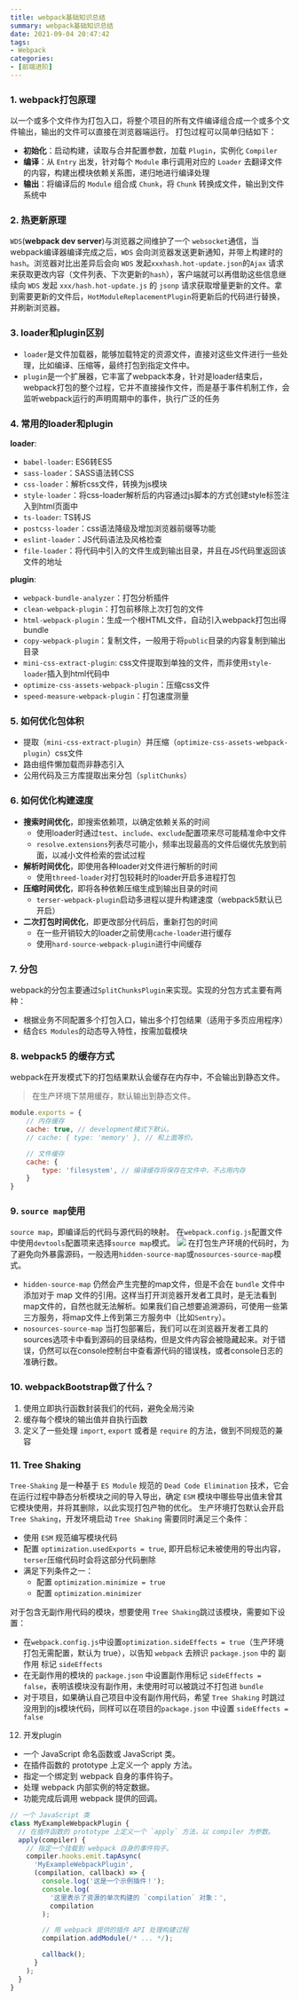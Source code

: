 ```yaml
---
title: webpack基础知识总结
summary: webpack基础知识总结
date: 2021-09-04 20:47:42
tags:
- Webpack
categories:
- [前端进阶]
---
```


### 1. webpack打包原理
以一个或多个文件作为打包入口，将整个项目的所有文件编译组合成一个或多个文件输出，输出的文件可以直接在浏览器端运行。
打包过程可以简单归结如下：
- **初始化**：启动构建，读取与合并配置参数，加载 `Plugin`，实例化 `Compiler`
- **编译**：从 `Entry` 出发，针对每个 `Module` 串行调用对应的 `Loader` 去翻译文件的内容，构建出模块依赖关系图，递归地进行编译处理
- **输出**：将编译后的 `Module` 组合成 `Chunk`，将 `Chunk` 转换成文件，输出到文件系统中

### 2. 热更新原理
`WDS`(**webpack dev server**)与浏览器之间维护了一个 `websocket`通信，当webpack编译器编译完成之后，`WDS` 会向浏览器发送更新通知，并带上构建时的 `hash`。浏览器对比出差异后会向 `WDS` 发起`xxxhash.hot-update.json`的`Ajax` 请求来获取更改内容（文件列表、下次更新的`hash`），客户端就可以再借助这些信息继续向 `WDS` 发起 `xxx/hash.hot-update.js` 的 `jsonp` 请求获取增量更新的文件。拿到需要更新的文件后，`HotModuleReplacementPlugin`将更新后的代码进行替换，并刷新浏览器。
### 3. loader和plugin区别
- `loader`是文件加载器，能够加载特定的资源文件，直接对这些文件进行一些处理，比如编译、压缩等，最终打包到指定文件中。
- `plugin`是一个扩展器，它丰富了webpack本身，针对是loader结束后，webpack打包的整个过程，它并不直接操作文件，而是基于事件机制工作，会监听webpack运行的声明周期中的事件，执行广泛的任务

### 4. 常用的loader和plugin
**loader**:
- `babel-loader`: ES6转ES5
- `sass-loader`：SASS语法转CSS
- `css-loader`：解析css文件，转换为js模块
- `style-loader`：将css-loader解析后的内容通过js脚本的方式创建style标签注入到html页面中
- `ts-loader`: TS转JS
- `postcss-loader`：css语法降级及增加浏览器前缀等功能
- `eslint-loader`：JS代码语法及风格检查
- `file-loader`：将代码中引入的文件生成到输出目录，并且在JS代码里返回该文件的地址

**plugin**: 
- `webpack-bundle-analyzer`：打包分析插件
- `clean-webpack-plugin`：打包前移除上次打包的文件
- `html-webpack-plugin`：生成一个根HTML文件，自动引入webpack打包出得bundle
- `copy-webpack-plugin`：复制文件，一般用于将`public`目录的内容复制到输出目录
- `mini-css-extract-plugin`: css文件提取到单独的文件，而非使用`style-loader`插入到html代码中
- `optimize-css-assets-webpack-plugin`：压缩css文件
- `speed-measure-webpack-plugin`：打包速度测量

### 5. 如何优化包体积
- 提取（`mini-css-extract-plugin`）并压缩（`optimize-css-assets-webpack-plugin`）css文件
- 路由组件懒加载而非静态引入
- 公用代码及三方库提取出来分包（`splitChunks`）

### 6. 如何优化构建速度
- **搜索时间优化**，即搜索依赖项，以确定依赖关系的时间
    - 使用loader时通过`test`、`include`、`exclude`配置项来尽可能精准命中文件
    - `resolve.extensions`列表尽可能小，频率出现最高的文件后缀优先放到前面，以减小文件检索的尝试过程
- **解析时间优化**，即使用各种loader对文件进行解析的时间
    - 使用`threed-loader`对打包较耗时的loader开启多进程打包
- **压缩时间优化**，即将各种依赖压缩生成到输出目录的时间
    - `terser-webpack-plugin`启动多进程以提升构建速度（webpack5默认已开启）
- **二次打包时间优化**，即更改部分代码后，重新打包的时间
    - 在一些开销较大的loader之前使用`cache-loader`进行缓存
    - 使用`hard-source-webpack-plugin`进行中间缓存

### 7. 分包
webpack的分包主要通过`SplitChunksPlugin`来实现。实现的分包方式主要有两种：
- 根据业务不同配置多个打包入口，输出多个打包结果（适用于多页应用程序）
- 结合`ES Modules`的动态导入特性，按需加载模块

### 8. webpack5 的缓存方式
webpack在开发模式下的打包结果默认会缓存在内存中，不会输出到静态文件。
> 在生产环境下禁用缓存，默认输出到静态文件。
```js
module.exports = {
    // 内存缓存
    cache: true, // development模式下默认。
    // cache: { type: 'memory' }, // 和上面等价。

    // 文件缓存
    cache: {
        type: 'filesystem', // 编译缓存将保存在文件中，不占用内存
    }
}
```

### 9. `source map`使用
`source map`，即编译后的代码与源代码的映射。
在`webpack.config.js`配置文件中使用`devtools`配置项来选择`source map`模式。
![](https://s1.ax1x.com/2022/09/15/vx7HTs.png)
在打包生产环境的代码时，为了避免向外暴露源码，一般选用`hidden-source-map`或`nosources-source-map`模式。
- `hidden-source-map`
仍然会产生完整的map文件，但是不会在 `bundle` 文件中添加对于 map 文件的引用。这样当打开浏览器开发者工具时，是无法看到map文件的，自然也就无法解析。如果我们自己想要追溯源码，可使用一些第三方服务，将map文件上传到第三方服务中（比如`Sentry`）。
- `nosources-source-map`
当打包部署后，我们可以在浏览器开发者工具的sources选项卡中看到源码的目录结构，但是文件内容会被隐藏起来。对于错误，仍然可以在console控制台中查看源代码的错误栈，或者console日志的准确行数。

### 10. webpackBootstrap做了什么？
1. 使用立即执行函数封装我们的代码，避免全局污染
2. 缓存每个模块的输出值并自执行函数
3. 定义了一些处理 `import`, `export` 或者是 `require` 的方法，做到不同规范的兼容

### 11. Tree Shaking
`Tree-Shaking` 是一种基于 `ES Module` 规范的 `Dead Code Elimination` 技术，它会在运行过程中静态分析模块之间的导入导出，确定 `ESM` 模块中哪些导出值未曾其它模块使用，并将其删除，以此实现打包产物的优化。
生产环境打包默认会开启 `Tree Shaking`，开发环境启动 `Tree Shaking` 需要同时满足三个条件：
- 使用 `ESM` 规范编写模块代码
- 配置 `optimization.usedExports = true`, 即开启标记未被使用的导出内容，`terser`压缩代码时会将这部分代码删除
- 满足下列条件之一：
    - 配置 `optimization.minimize = true`
    - 配置 `optimization.minimizer`

对于包含无副作用代码的模块，想要使用 `Tree Shaking`跳过该模块，需要如下设置：
- 在`webpack.config.js`中设置`optimization.sideEffects = true`（生产环境打包无需配置，默认为 true），以告知 `webpack` 去辨识 `package.json` 中的 副作用 标记 `sideEffects`
- 在无副作用的模块的 `package.json` 中设置副作用标记 `sideEffects = false`，表明该模块没有副作用，未使用时可以被跳过不打包进 `bundle`
- 对于项目，如果确认自己项目中没有副作用代码，希望 `Tree Shaking` 时跳过没用到的js模块代码，同样可以在项目的`package.json` 中设置 `sideEffects = false`

12. 开发plugin
- 一个 JavaScript 命名函数或 JavaScript 类。
- 在插件函数的 prototype 上定义一个 apply 方法。
- 指定一个绑定到 webpack 自身的事件钩子。
- 处理 webpack 内部实例的特定数据。
- 功能完成后调用 webpack 提供的回调。
```js
// 一个 JavaScript 类
class MyExampleWebpackPlugin {
  // 在插件函数的 prototype 上定义一个 `apply` 方法，以 compiler 为参数。
  apply(compiler) {
    // 指定一个挂载到 webpack 自身的事件钩子。
    compiler.hooks.emit.tapAsync(
      'MyExampleWebpackPlugin',
      (compilation, callback) => {
        console.log('这是一个示例插件！');
        console.log(
          '这里表示了资源的单次构建的 `compilation` 对象：',
          compilation
        );

        // 用 webpack 提供的插件 API 处理构建过程
        compilation.addModule(/* ... */);

        callback();
      }
    );
  }
}
```